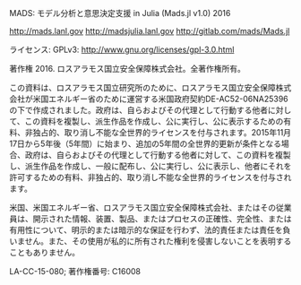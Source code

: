 MADS: モデル分析と意思決定支援 in Julia (Mads.jl v1.0) 2016

http://mads.lanl.gov http://madsjulia.lanl.gov http://gitlab.com/mads/Mads.jl

ライセンス: GPLv3: http://www.gnu.org/licenses/gpl-3.0.html

著作権 2016. ロスアラモス国立安全保障株式会社。全著作権所有。

この資料は、ロスアラモス国立研究所のために、ロスアラモス国立安全保障株式会社が米国エネルギー省のために運営する米国政府契約DE-AC52-06NA25396の下で作成されました。政府は、自らおよびその代理として行動する他者に対して、この資料を複製し、派生作品を作成し、公に実行し、公に表示するための有料、非独占的、取り消し不能な全世界的ライセンスを付与されます。2015年11月17日から5年後（5年間）に始まり、追加の5年間の全世界的更新が条件となる場合、政府は、自らおよびその代理として行動する他者に対して、この資料を複製し、派生作品を作成し、一般に配布し、公に実行し、公に表示し、他者にそれを許可するための有料、非独占的、取り消し不能な全世界的ライセンスを付与されます。

米国、米国エネルギー省、ロスアラモス国立安全保障株式会社、またはその従業員は、開示された情報、装置、製品、またはプロセスの正確性、完全性、または有用性について、明示的または暗示的な保証を行わず、法的責任または責任を負いません。また、その使用が私的に所有された権利を侵害しないことを表明することもありません。

LA-CC-15-080; 著作権番号: C16008
